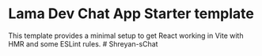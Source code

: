 # Lama Dev Chat App Starter template

This template provides a minimal setup to get React working in Vite with HMR and some ESLint rules.
#   S h r e y a n - s C h a t  
 